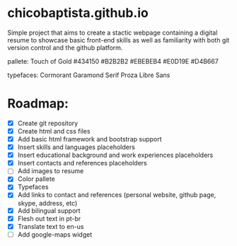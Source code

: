 # chicobaptista.github.io

Simple project that aims to create a stactic webpage containing a digital resume to showcase basic front-end skills as well as familiarity with both git version control and the github platform.

pallete: Touch of Gold
#434150
#B2B2B2
#EBEBEB4
#E0D19E
#D4B667

typefaces:
Cormorant Garamond Serif
Proza Libre Sans

# Roadmap:
- [x] Create git repository
- [x] Create html and css files
- [x] Add basic html framework and bootstrap support
- [x] Insert skills and languages placeholders
- [x] Insert educational background and work experiences placeholders
- [x] Insert contacts and references placeholders
- [ ] Add images to resume
- [x] Color pallete
- [x] Typefaces
- [x] Add links to contact and references (personal website, github page, skype, address, etc)
- [x] Add bilingual support
- [x] Flesh out text in pt-br
- [x] Translate text to en-us
- [ ] Add google-maps widget